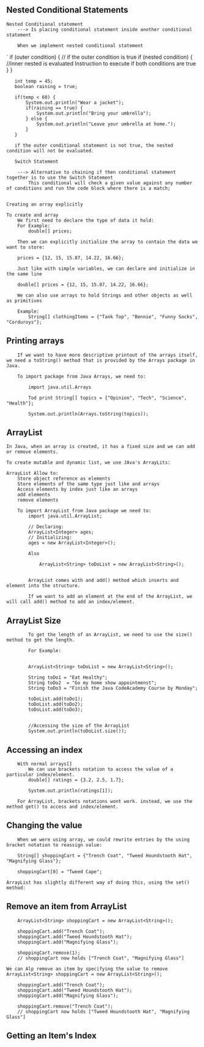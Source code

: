 ## Nested Conditional Statements
    Nested Conditional statement 
        ---> Is placing conditional statement inside another conditional statement 

        When we implement nested conditional statement

`
        if (outer condition) { // if the outer condition is true
           if (nested condition) { //inner nested is evaluated 
             Instruction to execute if both conditions are true
         }
       }

       int temp = 45;
       boolean raining = true;

       if(temp < 60) {
           System.out.println("Wear a jacket");
           if(raining == true) {
               System.out.println("Bring your umbrella");
           } else {
               System.out.println("Leave your umbrella at home.");
           }
       }

       if the outer conditional statement is not true, the nested condition will not be evaluated. 

       Switch Statement 

        ---> Alternative to chaining if then conditional statement together is to use the Switch Statement
            This conditional will check a given value against any number of conditions and run the code block where there is a match;   


    Creating an array explicitly 

    To create and array 
        We first need to declare the type of data it hold:
        For Example:
            double[] prices;

        Then we can explicitly initialize the array to contain the data we want to store:

        prices = {12, 15, 15.87, 14.22, 16.66};

        Just like with simple variables, we can declare and initialize in the same line 

        double[] prices = {12, 15, 15.87, 14.22, 16.66};

        We can also use arrays to hold Strings and other objects as well as primitives

        Example:
            String[] clothingItems = {"Tank Top", "Bennie", "Funny Socks", "Corduroys"};

## Printing arrays

        If we want to have more descriptive printout of the arrays itself, we need a toString() method that is provided by the Arrays package in Java.

        To import package from Java Arrays, we need to:

            import java.util.Arrays

            Tod print String[] topics = {"Opinion", "Tech", "Science", "Health"};
            
            System.out.println(Arrays.toString(topics));

##  ArrayList 

    In Java, when an array is created, it has a fixed size and we can add or remove elements. 

    To create mutable and dynamic list, we use JAva's ArrayLits:

    ArrayList Allow to:
        Store object reference as elements
        Store elements of the same type just like and arrays
        Access elements by index just like an arrays 
        add elements
        remove elements 

        To import ArrayList from Java package we need to:
            import java.util.ArrayList;

            // Declaring:
            ArrayList<Integer> ages;
            // Initializing:
            ages = new ArrayList<Integer>();

            Also 

                ArrayList<String> toDoList = new ArrayList<String>();

            
            ArrayList comes with and add() method which inserts and element into the structure.

            If we want to add an element at the end of the ArrayList, we will call add() method to add an index/element.

## ArrayList Size 

            To get the length of an ArrayList, we need to use the size() method to get the length.

            For Example:


            ArrayList<String> toDoList = new ArrayList<String>();

            String toDo1 = "Eat Healthy";
            String toDo2  = "Go my home show appointmenst";
            String toDo3 = "Finish the Java CodeAcademy Course by Monday";

            toDoList.add(toDo1);
            toDoList.add(toDo2);
            toDoList.add(toDo3);


            //Accessing the size of the ArrayList 
            System.out.println(toDoList.size());

## Accessing an index 

        With normal arrays[]
            We can use brackets notation to access the value of a particular index/element.
            double[] ratings = {3.2, 2.5, 1.7};
 
            System.out.println(ratings[1]);

        For ArrayList, brackets notations wont work. instead, we use the method get() to access and index/element.

## Changing the value

        When we were using array, we could rewrite entries by the using bracket notation to reassign value:

        String[] shoppingCart = {"Trench Coat", "Tweed Houndstooth Hat", "Magnifying Glass"};
 
        shoppingCart[0] = "Tweed Cape";

    ArrayList has slightly different way of doing this, using the set() method:

## Remove an item from ArrayList

        ArrayList<String> shoppingCart = new ArrayList<String>();
        
        shoppingCart.add("Trench Coat");
        shoppingCart.add("Tweed Houndstooth Hat");
        shoppingCart.add("Magnifying Glass");
        
        shoppingCart.remove(1);
        // shoppingCart now holds ["Trench Coat", "Magnifying Glass"]

    We can Alp remove an item by specifying the value to remove 
    ArrayList<String> shoppingCart = new ArrayList<String>();
 
        shoppingCart.add("Trench Coat");
        shoppingCart.add("Tweed Houndstooth Hat");
        shoppingCart.add("Magnifying Glass");
        
        shoppingCart.remove("Trench Coat");
        // shoppingCart now holds ["Tweed Houndstooth Hat", "Magnifying Glass"]

## Getting an Item's Index

    











            

